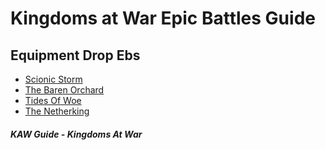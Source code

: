 # Kingdoms at War Epic Battles Guide

## Equipment Drop Ebs

* [Scionic Storm](/kaw-reference/eb/scionicstorm "Kingdoms At War SS Guide")
* [The Baren Orchard](/kaw-reference/eb/thebarrenorchard  "Kingdoms At War TBO Guide")
* [Tides Of Woe](/kaw-reference/eb/tideofwoe "Kingdoms At War TOW Guide")
* [The Netherking](/kaw-reference/eb/thenetherking "Kingdoms At War NK Guide")
 


##### KAW Guide - Kingdoms At War

<script>
  (function(i,s,o,g,r,a,m){i['GoogleAnalyticsObject']=r;i[r]=i[r]||function(){
  (i[r].q=i[r].q||[]).push(arguments)},i[r].l=1*new Date();a=s.createElement(o),
  m=s.getElementsByTagName(o)[0];a.async=1;a.src=g;m.parentNode.insertBefore(a,m)
  })(window,document,'script','https://www.google-analytics.com/analytics.js','ga');

  ga('create', 'UA-93924259-1', 'auto');
  ga('send', 'pageview');

</script>
